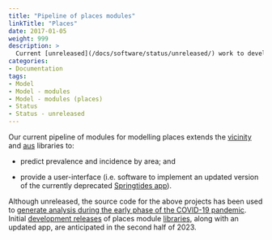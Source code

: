 ```yaml
---
title: "Pipeline of places modules"
linkTitle: "Places"
date: 2017-01-05
weight: 999
description: >
  Current [unreleased](/docs/software/status/unreleased/) work to develop [modules](/docs/getting-started/concepts/module/) for modelling the demographic, environmental and proximity drivers of access, equity and outcomes in youth mental health.
categories: 
- Documentation
tags: 
- Model
- Model - modules
- Model - modules (places)
- Status
- Status - unreleased
---
```


Our current pipeline of modules for modelling places extends the [vicinity](https://ready4-dev.github.io/vicinity/) and [aus](https://ready4-dev.github.io/aus/) libraries to:

- predict prevalence and incidence by area; and

- provide a user-interface (i.e. software to implement an updated version of the currently deprecated [Springtides app](/docs/analyses/decision-aids/springtides-app/)).

Although unreleased, the source code for the above projects has been used to [generate analysis during the early phase of the COVID-19 pandemic](/blog/2021/02/18/modelling-the-mental-health-impacts-of-covid-19/). Initial [development releases](/docs/software/status/development-releases/) of places module [libraries](/docs/software/libraries/), along with an updated app, are anticipated in the second half of 2023.

